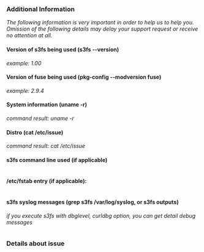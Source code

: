 ### Additional Information
_The following information is very important in order to help us to help you. Omission of the following details may delay your support request or receive no attention at all._

#### Version of s3fs being used (s3fs --version)
_example: 1.00_

#### Version of fuse being used (pkg-config --modversion fuse)
_example: 2.9.4_

#### System information (uname -r)
_command result: uname -r_

#### Distro (cat /etc/issue)
_command result: cat /etc/issue_

#### s3fs command line used (if applicable)
```
```
#### /etc/fstab entry (if applicable): 
```
```
#### s3fs syslog messages (grep s3fs /var/log/syslog, or s3fs outputs)  
_if you execute s3fs with dbglevel, curldbg option, you can get detail debug messages_
```
```
### Details about issue

